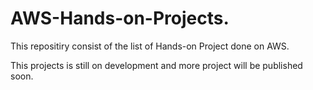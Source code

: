 # AWS-Hands-on-Projects.
This repositiry consist of the list of Hands-on Project done on AWS.

This projects is still on development and more project will be published soon.


